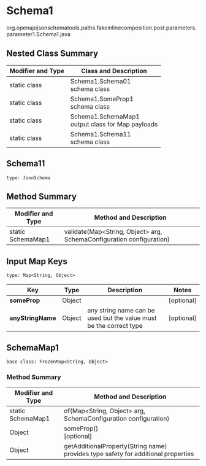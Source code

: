 # Schema1
org.openapijsonschematools.paths.fakeinlinecomposition.post.parameters.parameter1.Schema1.java

## Nested Class Summary
| Modifier and Type | Class and Description |
| ----------------- | ---------------------- |
| static class | Schema1.Schema01<br> schema class |
| static class | Schema1.SomeProp1<br> schema class |
| static class | Schema1.SchemaMap1<br> output class for Map payloads |
| static class | Schema1.Schema11<br> schema class |

## Schema11
```
type: JsonSchema
```

## Method Summary
| Modifier and Type | Method and Description |
| ----------------- | ---------------------- |
| static SchemaMap1 | validate(Map<String, Object> arg, SchemaConfiguration configuration) |

## Input Map Keys
```
type: Map<String, Object>
```
Key | Type |  Description | Notes
------------ | ------------- | ------------- | -------------
**someProp** | Object |  | [optional]
**anyStringName** | Object | any string name can be used but the value must be the correct type | [optional]

## SchemaMap1
```
base class: FrozenMap<String, Object>
```

### Method Summary
| Modifier and Type | Method and Description |
| ----------------- | ---------------------- |
| static SchemaMap1 | of(Map<String, Object> arg, SchemaConfiguration configuration) |
| Object | someProp()<br>[optional] |
| Object | getAdditionalProperty(String name)<br>provides type safety for additional properties |

